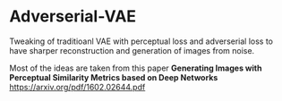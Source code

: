 # Adverserial-VAE
Tweaking of traditioanl VAE with perceptual loss and adverserial loss to have sharper reconstruction and generation of images from noise.

Most of the ideas are taken from this paper **Generating Images with Perceptual Similarity Metrics based on Deep Networks**
https://arxiv.org/pdf/1602.02644.pdf
